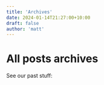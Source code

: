 ```yaml
---
title: 'Archives'
date: 2024-01-14T21:27:00+10:00
draft: false
author: 'matt'
---
```


# All posts archives

See our past stuff: